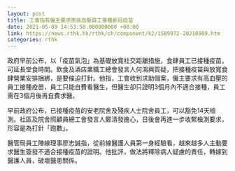 ```yaml
---
layout: post
title: 工會指有僱主要求患高血壓員工接種新冠疫苗
date: 2021-05-09 14:53:50.000000000 +08:00
link: https://news.rthk.hk/rthk/ch/component/k2/1589972-20210509.htm
categories: rthk
---
```


政府早前公布，以「疫苗氣泡」為基礎放寬社交距離措施，食肆員工已接種疫苗，可延長堂食時間。飲食及酒店業職工總會發言人何鴻興質疑，把接種疫苗與放寬食肆營業安排捆綁，是要催迫打針。他指，工會收到求助個案，僱主要求有高血壓的員工接種疫苗，員工只能自費看醫生，但醫生卻只證明3個月內不適合接種，員工需在3個月後再自費求醫。

早前政府公布，已接種疫苗的安老院舍及殘疾人士院舍員工，可以豁免14天檢測。社區及院舍照顧員總工會發言人鄭清發擔心，日後會再進一步收緊檢測要求，形容是為打針「跑數」。

醫管局員工陣線理事廖志誠指，從前線醫護人員第一身經驗看，越來越多人主動要求醫生簽發不適合接種疫苗的證明。他批評，做法將釋除病人疑慮的責任，轉嫁到醫護人員，破壞醫患關係。

